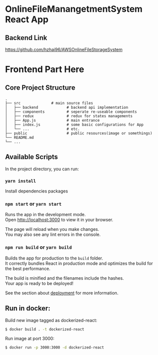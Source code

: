 # OnlineFileManangetmentSystem React App

## Backend Link
https://github.com/hzhai96/AWSOnlineFileStorageSystem

# Frontend Part Here
## Core Project Structure
```
.
├── src              # main source files 
│   ├── backend             # backend api implementation
│   ├── components          # seperate re-useable components 
│   ├── redux               # redux for states managements
│   ├── App.js              # main entrance
│   ├── index.js            # some basic configurations for App
│   └── ...                 # etc.
├── public                  # public resources(image or somethings)      
└── README.md
└── ...
```

## Available Scripts

In the project directory, you can run:

### `yarn install`
Install dependencies packages

### `npm start` or `yarn start`

Runs the app in the development mode.\
Open [http://localhost:3000](http://localhost:3000) to view it in your browser.

The page will reload when you make changes.\
You may also see any lint errors in the console.

### `npm run build` or `yarn build`

Builds the app for production to the `build` folder.\
It correctly bundles React in production mode and optimizes the build for the best performance.

The build is minified and the filenames include the hashes.\
Your app is ready to be deployed!

See the section about [deployment](https://facebook.github.io/create-react-app/docs/deployment) for more information.

## Run in docker:
Build new image tagged as dockerized-react:
```bash
$ docker build . -t dockerized-react    
```
Run image at port 3000:
```bash
$ docker run -p 3000:3000 -d dockerized-react
```
